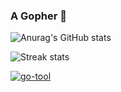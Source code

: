 ### A Gopher 👋

<!--
**yiGmMk/yiGmMk** is a ✨ _special_ ✨ repository because its `README.md` (this file) appears on your GitHub profile.

Here are some ideas to get you started:

- 🔭 C++/Go
- 🌱 
- 👯 
- 🤔 
- 💬 
- 📫 
- 😄 
- ⚡ 
-->
![Anurag's GitHub stats](https://github-readme-stats.vercel.app/api?username=yiGmMk&show_icons=true&theme=radical)

![Streak stats](https://github-readme-streak-stats.herokuapp.com/?user=yiGmMk&show_icons=true&theme=tokyonight)

[![go-tool](https://github-readme-stats.vercel.app/api/pin?username=yiGmMk&repo=go-tool)](https://github.com/yiGmMk/go-tool)
